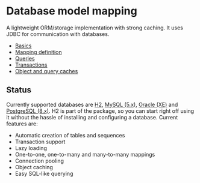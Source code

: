 # Database model mapping

A lightweight ORM/storage implementation with strong caching. It uses JDBC for communication with databases.

* [Basics](sqlstore/Basics.md)
* [Mapping definition](sqlstore/Mapping.md)
* [Queries](sqlstore/Query.md)
* [Transactions](sqlstore/Transactions.md)
* [Object and query caches](sqlstore/Caches.md)

## Status

Currently supported databases are [H2](http://h2database.com), [MySQL (5.x)](http://mysql.com), [Oracle (XE)](http://www.oracle.com/technetwork/products/express-edition/overview/index.html) and [PostgreSQL (8.x)](http://postgresql.org). H2 is part of the package, so you can start right off using it without the hassle of installing and configuring a database. Current features are:


 * Automatic creation of tables and sequences
 * Transaction support
 * Lazy loading
 * One-to-one, one-to-many and many-to-many mappings
 * Connection pooling
 * Object caching
 * Easy SQL-like querying